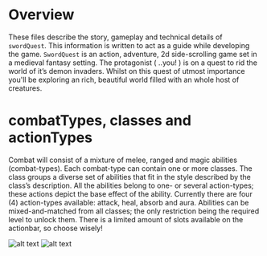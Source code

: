 # Overview
These files describe the story, gameplay and technical details of `swordQuest`. This information is written to act as a guide while developing the game. `SwordQuest` is an action, adventure, 2d side-scrolling game set in a medieval fantasy setting. The protagonist ( ..you! ) is on a quest to rid the world of it’s demon invaders. Whilst on this quest of utmost importance you'll be exploring an rich, beautiful world filled with an whole host of creatures.

# combatTypes, classes and actionTypes
Combat will consist of a mixture of melee, ranged and magic abilities (combat-types). Each combat-type can contain one or more classes. The class groups a diverse set of abilities that fit in the style described by the class’s description. All the abilities belong to one- or several action-types; these actions depict the base effect of the ability. Currently there are four (4) action-types available: attack, heal, absorb and aura. Abilities can be mixed-and-matched from all classes; the only restriction being the required level to unlock them. There is a limited amount of slots available on the actionbar, so choose wisely!

![alt text](https://i.imgur.com/CcG5ROx.png)
![alt text](https://i.imgur.com/0S2XqVV.png)
